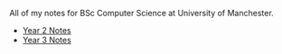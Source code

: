 All of my notes for BSc Computer Science at University of Manchester.

- [Year 2 Notes](Year%202%20Index.md)
- [Year 3 Notes](Year%203%20Index.md)